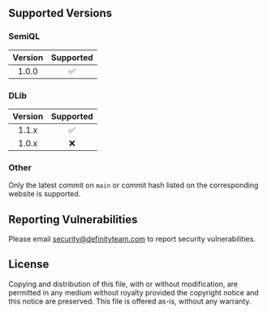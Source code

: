 ## Supported Versions
### SemiQL
| Version | Supported          |
|:-------:|:------------------:|
| 1.0.0   | :white_check_mark: |

### DLib
| Version | Supported          |
|:-------:|:------------------:|
| 1.1.x   | :white_check_mark: |
| 1.0.x   | :x:                |

### Other
Only the latest commit on `main` or commit hash listed on the corresponding website is supported.

## Reporting Vulnerabilities
Please email [security@definityteam.com](mailto:security@definityteam.com) to report security vulnerabilities.

## License
Copying and distribution of this file, with or without modification, are permitted in any medium without royalty provided the copyright notice and this notice are preserved. This file is offered as-is, without any warranty.
